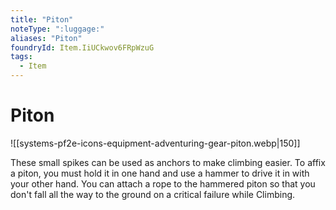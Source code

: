```yaml
---
title: "Piton"
noteType: ":luggage:"
aliases: "Piton"
foundryId: Item.IiUCkwov6FRpWzuG
tags:
  - Item
---
```


# Piton
![[systems-pf2e-icons-equipment-adventuring-gear-piton.webp|150]]

These small spikes can be used as anchors to make climbing easier. To affix a piton, you must hold it in one hand and use a hammer to drive it in with your other hand. You can attach a rope to the hammered piton so that you don't fall all the way to the ground on a critical failure while Climbing.
